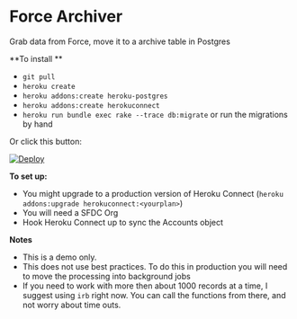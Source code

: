 # Force Archiver

Grab data from Force, move it to a archive table in Postgres

**To install **

* ``git pull``
* ``heroku create``
* ``heroku addons:create heroku-postgres``
* ``heroku addons:create herokuconnect``
* ``heroku run bundle exec rake --trace db:migrate`` or run the migrations by hand

Or click this button:

[![Deploy](https://www.herokucdn.com/deploy/button.png)](https://heroku.com/deploy)

**To set up:**

* You might upgrade to a production version of Heroku Connect (```heroku addons:upgrade herokuconnect:<yourplan>```)
* You will need a SFDC Org
* Hook Heroku Connect up to sync the Accounts object

**Notes**

* This is a demo only.
* This does not use best practices. To do this in production you will need to move the processing into background jobs
* If you need to work with more then about 1000 records at a time, I suggest using ```irb``` right now. You can call the functions from there, and not worry about time outs.